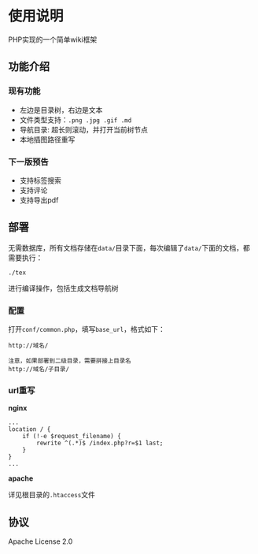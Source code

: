 
# 使用说明

PHP实现的一个简单wiki框架

## 功能介绍

### 现有功能

- 左边是目录树，右边是文本
- 文件类型支持：`.png .jpg .gif .md`
- 导航目录: 超长则滚动，并打开当前树节点
- 本地插图路径重写

### 下一版预告

- 支持标签搜索
- 支持评论
- 支持导出pdf

## 部署

无需数据库，所有文档存储在`data/`目录下面，每次编辑了`data/`下面的文档，都需要执行：

```shell
./tex
```

进行编译操作，包括生成文档导航树

### 配置

打开`conf/common.php`，填写`base_url`，格式如下：

```
http://域名/

注意，如果部署到二级目录，需要拼接上目录名
http://域名/子目录/
```

### url重写

**nginx**

```
...
location / {
    if (!-e $request_filename) {
        rewrite ^(.*)$ /index.php?r=$1 last;
    }
}
...
```

**apache**

详见根目录的`.htaccess`文件

## 协议

Apache License 2.0
